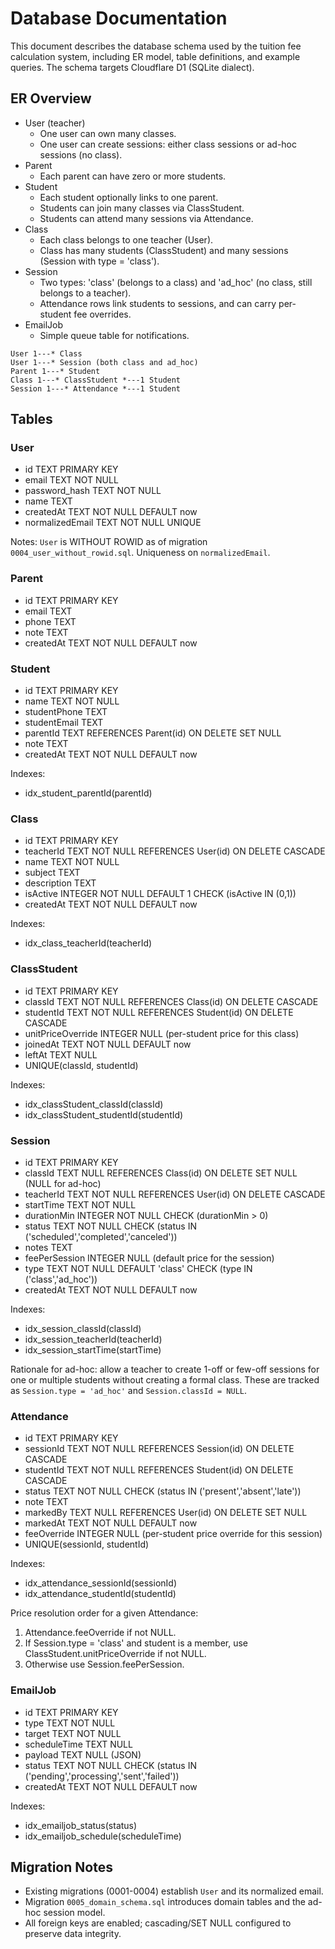 # Database Documentation

This document describes the database schema used by the tuition fee calculation system, including ER model, table definitions, and example queries. The schema targets Cloudflare D1 (SQLite dialect).

## ER Overview

- User (teacher)
  - One user can own many classes.
  - One user can create sessions: either class sessions or ad-hoc sessions (no class).
- Parent
  - Each parent can have zero or more students.
- Student
  - Each student optionally links to one parent.
  - Students can join many classes via ClassStudent.
  - Students can attend many sessions via Attendance.
- Class
  - Each class belongs to one teacher (User).
  - Class has many students (ClassStudent) and many sessions (Session with type = 'class').
- Session
  - Two types: 'class' (belongs to a class) and 'ad_hoc' (no class, still belongs to a teacher).
  - Attendance rows link students to sessions, and can carry per-student fee overrides.
- EmailJob
  - Simple queue table for notifications.

```
User 1---* Class
User 1---* Session (both class and ad_hoc)
Parent 1---* Student
Class 1---* ClassStudent *---1 Student
Session 1---* Attendance *---1 Student
```

## Tables

### User
- id TEXT PRIMARY KEY
- email TEXT NOT NULL
- password_hash TEXT NOT NULL
- name TEXT
- createdAt TEXT NOT NULL DEFAULT now
- normalizedEmail TEXT NOT NULL UNIQUE

Notes: `User` is WITHOUT ROWID as of migration `0004_user_without_rowid.sql`. Uniqueness on `normalizedEmail`.

### Parent
- id TEXT PRIMARY KEY
- email TEXT
- phone TEXT
- note TEXT
- createdAt TEXT NOT NULL DEFAULT now

### Student
- id TEXT PRIMARY KEY
- name TEXT NOT NULL
- studentPhone TEXT
- studentEmail TEXT
- parentId TEXT REFERENCES Parent(id) ON DELETE SET NULL
- note TEXT
- createdAt TEXT NOT NULL DEFAULT now

Indexes:
- idx_student_parentId(parentId)

### Class
- id TEXT PRIMARY KEY
- teacherId TEXT NOT NULL REFERENCES User(id) ON DELETE CASCADE
- name TEXT NOT NULL
- subject TEXT
- description TEXT
- isActive INTEGER NOT NULL DEFAULT 1 CHECK (isActive IN (0,1))
- createdAt TEXT NOT NULL DEFAULT now

Indexes:
- idx_class_teacherId(teacherId)

### ClassStudent
- id TEXT PRIMARY KEY
- classId TEXT NOT NULL REFERENCES Class(id) ON DELETE CASCADE
- studentId TEXT NOT NULL REFERENCES Student(id) ON DELETE CASCADE
- unitPriceOverride INTEGER NULL  (per-student price for this class)
- joinedAt TEXT NOT NULL DEFAULT now
- leftAt TEXT NULL
- UNIQUE(classId, studentId)

Indexes:
- idx_classStudent_classId(classId)
- idx_classStudent_studentId(studentId)

### Session
- id TEXT PRIMARY KEY
- classId TEXT NULL REFERENCES Class(id) ON DELETE SET NULL  (NULL for ad-hoc)
- teacherId TEXT NOT NULL REFERENCES User(id) ON DELETE CASCADE
- startTime TEXT NOT NULL
- durationMin INTEGER NOT NULL CHECK (durationMin > 0)
- status TEXT NOT NULL CHECK (status IN ('scheduled','completed','canceled'))
- notes TEXT
- feePerSession INTEGER NULL  (default price for the session)
- type TEXT NOT NULL DEFAULT 'class' CHECK (type IN ('class','ad_hoc'))
- createdAt TEXT NOT NULL DEFAULT now

Indexes:
- idx_session_classId(classId)
- idx_session_teacherId(teacherId)
- idx_session_startTime(startTime)

Rationale for ad-hoc: allow a teacher to create 1-off or few-off sessions for one or multiple students without creating a formal class. These are tracked as `Session.type = 'ad_hoc'` and `Session.classId = NULL`.

### Attendance
- id TEXT PRIMARY KEY
- sessionId TEXT NOT NULL REFERENCES Session(id) ON DELETE CASCADE
- studentId TEXT NOT NULL REFERENCES Student(id) ON DELETE CASCADE
- status TEXT NOT NULL CHECK (status IN ('present','absent','late'))
- note TEXT
- markedBy TEXT NULL REFERENCES User(id) ON DELETE SET NULL
- markedAt TEXT NOT NULL DEFAULT now
- feeOverride INTEGER NULL  (per-student price override for this session)
- UNIQUE(sessionId, studentId)

Indexes:
- idx_attendance_sessionId(sessionId)
- idx_attendance_studentId(studentId)

Price resolution order for a given Attendance:
1) Attendance.feeOverride if not NULL.
2) If Session.type = 'class' and student is a member, use ClassStudent.unitPriceOverride if not NULL.
3) Otherwise use Session.feePerSession.

### EmailJob
- id TEXT PRIMARY KEY
- type TEXT NOT NULL
- target TEXT NOT NULL
- scheduleTime TEXT NULL
- payload TEXT NULL (JSON)
- status TEXT NOT NULL CHECK (status IN ('pending','processing','sent','failed'))
- createdAt TEXT NOT NULL DEFAULT now

Indexes:
- idx_emailjob_status(status)
- idx_emailjob_schedule(scheduleTime)

## Migration Notes
- Existing migrations (0001-0004) establish `User` and its normalized email.
- Migration `0005_domain_schema.sql` introduces domain tables and the ad-hoc session model.
- All foreign keys are enabled; cascading/SET NULL configured to preserve data integrity.
